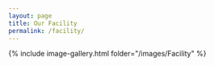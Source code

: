 ```yaml
---
layout: page
title: Our Facility
permalink: /facility/
---
```


{% include image-gallery.html folder="/images/Facility" %}
